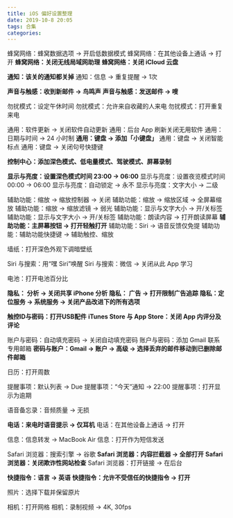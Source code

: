 ```yaml
---
title: iOS 偏好设置整理
date: 2019-10-8 20:05
tags: 合集
categories: 
---
```


蜂窝网络：蜂窝数据选项 → 开启低数据模式
蜂窝网络：在其他设备上通话 → 打开
**蜂窝网络：关闭无线局域网助理**
**蜂窝网络：关闭 iCloud 云盘**

<!-- more -->

**通知：该关的通知都关掉**
通知：信息 → 重复提醒 → 1次

**声音与触感：收到新邮件 → 鸟鸣声**
**声音与触感：发送邮件 → 嗖**

勿扰模式：设定午休时间
勿扰模式：允许来自收藏的人来电
勿扰模式：打开重复来电

通用：软件更新 → 关闭软件自动更新
通用：后台 App 刷新关闭无用软件
通用：日期与时间 → 24 小时制
**通用：键盘 → 添加「小键盘」**
通用：键盘 → 关闭智能标点
通用：键盘 → 关闭句号快捷键


**控制中心：添加深色模式、低电量模式、驾驶模式、屏幕录制**

**显示与亮度：设置深色模式时间 23:00 → 06:00**
显示与亮度：设置夜览模式时间 00:00 → 06:00
显示与亮度：自动锁定 → 永不
显示与亮度：文字大小 → 二级

辅助功能：缩放 → 缩放控制器 → 关闭
辅助功能：缩放 → 缩放区域 → 全屏幕缩放
辅助功能：缩放 → 缩放滤镜 → 弱光
辅助功能：显示与文字大小 → 开/关标签
辅助功能：显示与文字大小 → 开/关标签
辅助功能：朗读内容 → 打开朗读屏幕
**辅助功能：主屏幕按钮 → 打开轻触打开**
辅助功能：Siri → 语音反馈仅免提
辅助功能：辅助功能快捷键 → 辅助触控、缩放

墙纸：打开深色外观下调暗壁纸

Siri 与搜索：用“嘿 Siri”唤醒
Siri 与搜索：微信 → 关闭从此 App 学习

电池：打开电池百分比

**隐私： 分析 → 关闭共享 iPhone 分析**
**隐私： 广告 → 打开限制广告追踪**
**隐私：定位服务 → 系统服务 → 关闭产品改进下的所有选项**

**触控ID与密码：打开USB配件**
**iTunes Store 与 App Store：关闭 App 内评分及评论**

账户与密码：自动填充密码 → 关闭自动填充密码
账户与密码：添加 Gmail 联系专用邮箱
**密码与账户：Gmail → 账户 → 高级 → 选择丢弃的邮件移动到已删除邮件邮箱**

日历：打开周数

提醒事项：默认列表 → Due
提醒事项：“今天”通知 → 22:00
提醒事项：打开显示为逾期

语音备忘录：音频质量 → 无损

**电话：来电时语音提示 → 仅耳机**
电话：在其他设备上通话 → 打开

信息：信息转发 → MacBook Air
信息：打开作为短信发送

Safari 浏览器：搜索引擎 → 谷歌
**Safari 浏览器：内容拦截器 → 全部打开**
**Safari 浏览器：关闭欺诈性网站检查**
Safari 浏览器：打开链接 → 在后台

**快捷指令：语言 → 英语**
**快捷指令：允许不受信任的快捷指令 → 打开**

照片：选择下载并保留原片

相机：打开网格
相机：录制视频 → 4K, 30fps
